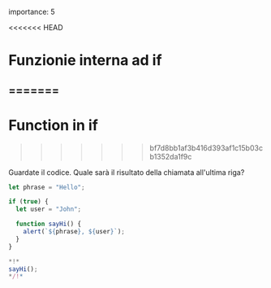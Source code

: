 importance: 5

<<<<<<< HEAD
# Funzionie interna ad if
=======
---
# Function in if
>>>>>>> bf7d8bb1af3b416d393af1c15b03cb1352da1f9c

Guardate il codice. Quale sarà il risultato della chiamata all'ultima riga?

```js run
let phrase = "Hello";

if (true) {
  let user = "John";

  function sayHi() {
    alert(`${phrase}, ${user}`);
  }
}

*!*
sayHi();
*/!*
```
